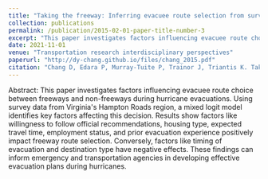 ```yaml
---
title: "Taking the freeway: Inferring evacuee route selection from survey data"
collection: publications
permalink: /publication/2015-02-01-paper-title-number-3
excerpt: "This paper investigates factors influencing evacuee route choice between freeways and non-freeways during hurricane evacuations. Using survey data from Virginia's Hampton Roads region, a mixed logit model identifies key factors affecting this decision. Results show factors like willingness to follow official recommendations, housing type, expected travel time, employment status, and prior evacuation experience positively impact freeway route selection. Conversely, factors like timing of evacuation and destination type have negative effects. These findings can inform emergency and transportation agencies in developing effective evacuation plans during hurricanes."
date: 2021-11-01
venue: "Transportation research interdisciplinary perspectives"
paperurl: "http://dy-chang.github.io/files/chang_2015.pdf"
citation: "Chang D, Edara P, Murray-Tuite P, Trainor J, Triantis K. Taking the freeway: inferring evacuee route selection from survey data. Transp Res Interdiscip Perspect 2021;11:100421."
---
```


Abstract: This paper investigates factors influencing evacuee route choice between freeways and non-freeways during hurricane evacuations. Using survey data from Virginia's Hampton Roads region, a mixed logit model identifies key factors affecting this decision. Results show factors like willingness to follow official recommendations, housing type, expected travel time, employment status, and prior evacuation experience positively impact freeway route selection. Conversely, factors like timing of evacuation and destination type have negative effects. These findings can inform emergency and transportation agencies in developing effective evacuation plans during hurricanes.
